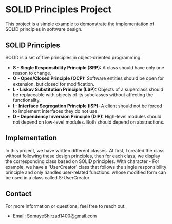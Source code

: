 
# SOLID Principles Project

This project is a simple example to demonstrate the implementation of SOLID principles in software design.

## SOLID Principles

SOLID is a set of five principles in object-oriented programming:
- **S - Single Responsibility Principle (SRP):** A class should have only one reason to change.
- **O - Open/Closed Principle (OCP):** Software entities should be open for extension, but closed for modification.
- **L - Liskov Substitution Principle (LSP):** Objects of a superclass should be replaceable with objects of its subclasses without affecting the functionality.
- **I - Interface Segregation Principle (ISP):** A client should not be forced to implement interfaces they do not use.
- **D - Dependency Inversion Principle (DIP):** High-level modules should not depend on low-level modules. Both should depend on abstractions.

## Implementation

In this project, we have written different classes. At first, 
I created the class without following these design principles,
then for each class, we display the corresponding class based on SOLID principles.
With character - For example, we have a 'UserCreator' class that follows the single responsibility principle and only handles user-related functions. whose modified form can
be used in a class called S-UserCreator
## Contact

For more information or questions, feel free to reach out:
- Email: SomayeShirzad1400@gmail.com
